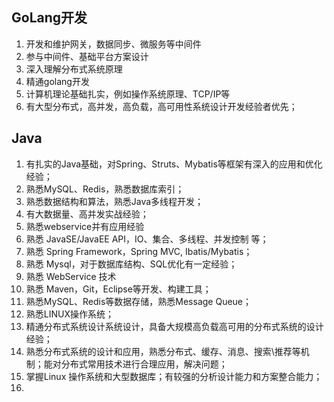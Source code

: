 ## GoLang开发

1. 开发和维护网关，数据同步、微服务等中间件
2. 参与中间件、基础平台方案设计
3. 深入理解分布式系统原理
4. 精通golang开发
5. 计算机理论基础扎实，例如操作系统原理、TCP/IP等
6. 有大型分布式，高并发，高负载，高可用性系统设计开发经验者优先；

## Java
1. 有扎实的Java基础，对Spring、Struts、Mybatis等框架有深入的应用和优化经验；
2. 熟悉MySQL、Redis，熟悉数据库索引；
3. 熟悉数据结构和算法，熟悉Java多线程开发；
4. 有大数据量、高并发实战经验；
5. 熟悉webservice并有应用经验
6. 熟悉 JavaSE/JavaEE API，IO、集合、多线程、并发控制 等；
7.  熟悉 Spring Framework，Spring MVC, Ibatis/Mybatis；
8.  熟悉 Mysql，对于数据库结构、SQL优化有一定经验；
9.   熟悉 WebService 技术
10.   熟悉 Maven，Git，Eclipse等开发、构建工具；
11.   熟悉MySQL、Redis等数据存储，熟悉Message Queue；
12.   熟悉LINUX操作系统；
13.   精通分布式系统设计系统设计，具备大规模高负载高可用的分布式系统的设计经验；
14.   熟悉分布式系统的设计和应用，熟悉分布式、缓存、消息、搜索\推荐等机制；能对分布式常用技术进行合理应用，解决问题；
15.   掌握Linux 操作系统和大型数据库；有较强的分析设计能力和方案整合能力；
16.   






























